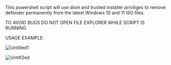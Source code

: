 This powershell script will use dism and trusted installer priviliges to remove defender permanently from the latest Windows 10 and 11 ISO files.

TO AVOID BUGS DO NOT OPEN FILE EXPLORER WHILE SCRIPT IS RUNNING

USAGE EXAMPLE:


![Untitled1](https://github.com/zoicware/StripWindowsDefender/assets/118035521/e6456051-6c43-4900-818e-fe8cfa245686)


![Untitl2ed](https://github.com/zoicware/StripWindowsDefender/assets/118035521/a0de4b39-0719-41d1-afc0-9d174942aafa)
